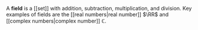 A **field** is a [[set]] with addition, subtraction, multiplication, and division. Key examples of fields are the [[real numbers|real number]] $\RR$ and [[complex numbers|complex number]] $\mathbb{C}$.
